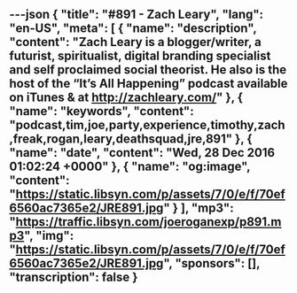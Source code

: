 ---json
{
  "title": "#891 - Zach Leary",
  "lang": "en-US",
  "meta": [
    {
      "name": "description",
      "content": "Zach Leary is a blogger/writer, a futurist, spiritualist, digital branding specialist and self proclaimed social theorist. He also is the host of the “It’s All Happening” podcast available on iTunes & at http://zachleary.com/"
    },
    {
      "name": "keywords",
      "content": "podcast,tim,joe,party,experience,timothy,zach,freak,rogan,leary,deathsquad,jre,891"
    },
    {
      "name": "date",
      "content": "Wed, 28 Dec 2016 01:02:24 +0000"
    },
    {
      "name": "og:image",
      "content": "https://static.libsyn.com/p/assets/7/0/e/f/70ef6560ac7365e2/JRE891.jpg"
    }
  ],
  "mp3": "https://traffic.libsyn.com/joeroganexp/p891.mp3",
  "img": "https://static.libsyn.com/p/assets/7/0/e/f/70ef6560ac7365e2/JRE891.jpg",
  "sponsors": [],
  "transcription": false
}
---
<episode-header />

<timemark seconds="0" />

<transcribe-call-to-action />

<episode-footer />